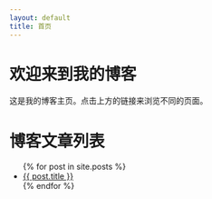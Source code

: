 ```yaml
---
layout: default
title: 首页
---
```


# 欢迎来到我的博客

这是我的博客主页。点击上方的链接来浏览不同的页面。



<div class="container">
  <h1 class="mt-4">博客文章列表</h1>
  <ul class="list-group">
    {% for post in site.posts %}
      <li class="list-group-item">
        <a href="{{ post.url | relative_url }}">{{ post.title }}</a>
      </li>
    {% endfor %}
  </ul>
</div>
